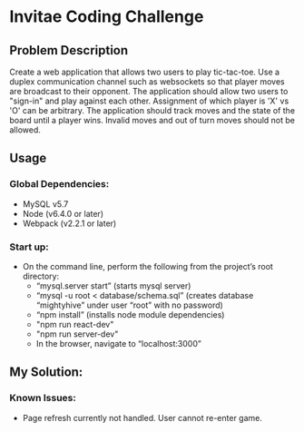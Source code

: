 # Invitae Coding Challenge

## Problem Description
Create a web application that allows two users to play tic-tac-toe. Use a duplex communication channel such as websockets so that player moves are broadcast to their opponent. The application should allow two users to "sign-in" and play against each other. Assignment of which player is 'X' vs 'O' can be arbitrary. The application should track moves and the state of the board until a player wins. Invalid moves and out of turn moves should not be allowed. 


## Usage

### Global Dependencies:
- MySQL v5.7 
- Node (v6.4.0 or later)
- Webpack (v2.2.1 or later)



### Start up:
- On the command line, perform the following from the project’s root directory:
	- “mysql.server start” (starts mysql server)
    - “mysql -u root < database/schema.sql” (creates database “mightyhive” under user “root” with no password)
    - “npm install” (installs node module dependencies)
	- "npm run react-dev"
	- "npm run server-dev"
	- In the browser, navigate to “localhost:3000”

## My Solution:

### Known Issues:
- Page refresh currently not handled. User cannot re-enter game.